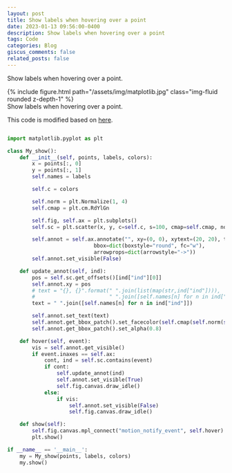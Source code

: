 ```yaml
---
layout: post
title: Show labels when hovering over a point
date: 2023-01-13 09:56:00-0400
description: Show labels when hovering over a point
tags: Code
categories: Blog
giscus_comments: false
related_posts: false
---
```


Show labels when hovering over a point.

<div class="row mt-3">
    <div class="col-sm mt-3 mt-md-0">
        {% include figure.html path="/assets/img/matplotlib.jpg" class="img-fluid rounded z-depth-1" %}
    </div>
</div>
<div class="caption">
    Show labels when hovering over a point.
</div>


This code is modified based on [here](https://stackoverflow.com/questions/7908636/possible-to-make-labels-appear-when-hovering-over-a-point-in-matplotlib).

```python

import matplotlib.pyplot as plt

class My_show():
    def __init__(self, points, labels, colors):
        x = points[:, 0]
        y = points[:, 1]
        self.names = labels

        self.c = colors

        self.norm = plt.Normalize(1, 4)
        self.cmap = plt.cm.RdYlGn

        self.fig, self.ax = plt.subplots()
        self.sc = plt.scatter(x, y, c=self.c, s=100, cmap=self.cmap, norm=self.norm)

        self.annot = self.ax.annotate("", xy=(0, 0), xytext=(20, 20), textcoords="offset points",
                            bbox=dict(boxstyle="round", fc="w"),
                            arrowprops=dict(arrowstyle="->"))
        self.annot.set_visible(False)

    def update_annot(self, ind):
        pos = self.sc.get_offsets()[ind["ind"][0]]
        self.annot.xy = pos
        # text = "{}, {}".format(" ".join(list(map(str,ind["ind"]))),
        #                        " ".join([self.names[n] for n in ind["ind"]]))
        text = " ".join([self.names[n] for n in ind["ind"]])

        self.annot.set_text(text)
        self.annot.get_bbox_patch().set_facecolor(self.cmap(self.norm(self.c[ind["ind"][0]])))
        self.annot.get_bbox_patch().set_alpha(0.8)

    def hover(self, event):
        vis = self.annot.get_visible()
        if event.inaxes == self.ax:
            cont, ind = self.sc.contains(event)
            if cont:
                self.update_annot(ind)
                self.annot.set_visible(True)
                self.fig.canvas.draw_idle()
            else:
                if vis:
                    self.annot.set_visible(False)
                    self.fig.canvas.draw_idle()

    def show(self):
        self.fig.canvas.mpl_connect("motion_notify_event", self.hover)
        plt.show()

if __name__ == '__main__':
    my = My_show(points, labels, colors)
    my.show()

```
